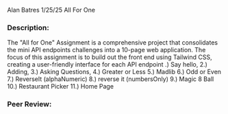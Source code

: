 Alan Batres
1/25/25
All For One
### Description:
The "All for One" Assignment is a comprehensive project that consolidates the mini API endpoints challenges into a 10-page web application. The focus of this assignment is to build out the front end using Tailwind CSS, creating a user-friendly interface for each API endpoint
.) Say hello, 2.) Adding, 3.) Asking Questions, 4.) Greater or Less 5.) Madlib 6.) Odd or Even 7.) ReverseIt (alphaNumeric) 8.) reverse it (numbersOnly) 9.) Magic 8 Ball 10.) Restaurant Picker 11.) Home Page
### Peer Review:
